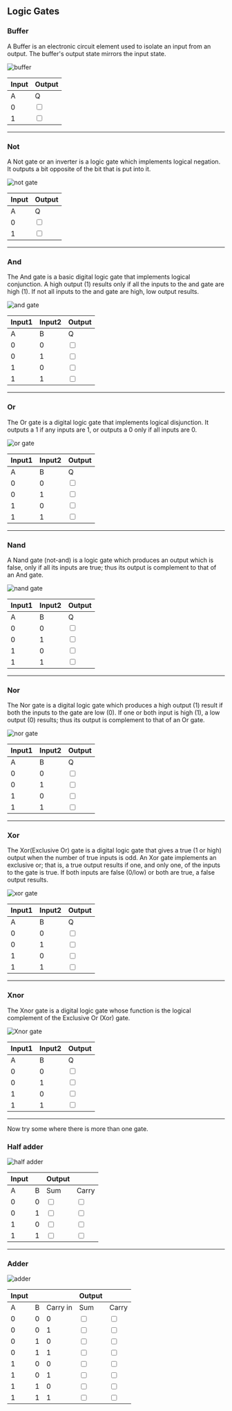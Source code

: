 ## Logic Gates

### Buffer

A Buffer is an electronic circuit element used to isolate an input from an output. The buffer's output state mirrors the input state.

![buffer](logic/buffer.svg "buffer")

| Input | Output                  |
| ----- | ----------------------- |
| A     | Q                       |
| 0     | <input type="checkbox"> |
| 1     | <input type="checkbox"> |

---

### Not

A Not gate or an inverter is a logic gate which implements logical negation. It outputs a bit opposite of the bit that is put into it.

![not gate](logic/not.svg "not gate")

| Input | Output                  |
| ----- | ----------------------- |
| A     | Q                       |
| 0     | <input type="checkbox"> |
| 1     | <input type="checkbox"> |

---

### And

The And gate is a basic digital logic gate that implements logical conjunction. A high output (1) results only if all the inputs to the and gate are high (1). If not all inputs to the and gate are high, low output results.

![and gate](logic/and.svg "and gate")

| Input1 | Input2 | Output                  |
| ------ | ------ | ----------------------- |
| A      | B      | Q                       |
| 0      | 0      | <input type="checkbox"> |
| 0      | 1      | <input type="checkbox"> |
| 1      | 0      | <input type="checkbox"> |
| 1      | 1      | <input type="checkbox"> |

---

### Or

The Or gate is a digital logic gate that implements logical disjunction. It outputs a 1 if any inputs are 1, or outputs a 0 only if all inputs are 0.

![or gate](logic/or.svg "or gate")

| Input1 | Input2 | Output                  |
| ------ | ------ | ----------------------- |
| A      | B      | Q                       |
| 0      | 0      | <input type="checkbox"> |
| 0      | 1      | <input type="checkbox"> |
| 1      | 0      | <input type="checkbox"> |
| 1      | 1      | <input type="checkbox"> |

---

### Nand

A Nand gate (not-and) is a logic gate which produces an output which is false, only if all its inputs are true; thus its output is complement to that of an And gate.

![nand gate](logic/nand.svg "nand gate")

| Input1 | Input2 | Output                  |
| ------ | ------ | ----------------------- |
| A      | B      | Q                       |
| 0      | 0      | <input type="checkbox"> |
| 0      | 1      | <input type="checkbox"> |
| 1      | 0      | <input type="checkbox"> |
| 1      | 1      | <input type="checkbox"> |

---

### Nor

The Nor gate is a digital logic gate which produces a high output (1) result if both the inputs to the gate are low (0). If one or both input is high (1), a low output (0) results; thus its output is complement to that of an Or gate.

![nor gate](logic/nor.svg "nor gate")

| Input1 | Input2 | Output                  |
| ------ | ------ | ----------------------- |
| A      | B      | Q                       |
| 0      | 0      | <input type="checkbox"> |
| 0      | 1      | <input type="checkbox"> |
| 1      | 0      | <input type="checkbox"> |
| 1      | 1      | <input type="checkbox"> |

---

### Xor

The Xor(Exclusive Or) gate is a digital logic gate that gives a true (1 or high) output when the number of true inputs is odd. An Xor gate implements an exclusive or; that is, a true output results if one, and only one, of the inputs to the gate is true. If both inputs are false (0/low) or both are true, a false output results.

![xor gate](logic/xor.svg "xor gate")

| Input1 | Input2 | Output                  |
| ------ | ------ | ----------------------- |
| A      | B      | Q                       |
| 0      | 0      | <input type="checkbox"> |
| 0      | 1      | <input type="checkbox"> |
| 1      | 0      | <input type="checkbox"> |
| 1      | 1      | <input type="checkbox"> |

---

### Xnor

The Xnor gate is a digital logic gate whose function is the logical complement of the Exclusive Or (Xor) gate.

![Xnor gate](logic/xnor.svg "Xnor gate")

| Input1 | Input2 | Output                  |
| ------ | ------ | ----------------------- |
| A      | B      | Q                       |
| 0      | 0      | <input type="checkbox"> |
| 0      | 1      | <input type="checkbox"> |
| 1      | 0      | <input type="checkbox"> |
| 1      | 1      | <input type="checkbox"> |

---

Now try some where there is more than one gate.

### Half adder

![half adder](logic/halfadder.svg "half adder")

| Input |     | Output                  |                         |
| ----- | --- | ----------------------- | ----------------------- |
| A     | B   | Sum                     | Carry                   |
| 0     | 0   | <input type="checkbox"> | <input type="checkbox"> |
| 0     | 1   | <input type="checkbox"> | <input type="checkbox"> |
| 1     | 0   | <input type="checkbox"> | <input type="checkbox"> |
| 1     | 1   | <input type="checkbox"> | <input type="checkbox"> |

---

### Adder

![adder](logic/adder.svg "adder")

| Input |     |          | Output                  |                         |
| ----- | --- | -------- | ----------------------- | ----------------------- |
| A     | B   | Carry in | Sum                     | Carry                   |
| 0     | 0   | 0        | <input type="checkbox"> | <input type="checkbox"> |
| 0     | 0   | 1        | <input type="checkbox"> | <input type="checkbox"> |
| 0     | 1   | 0        | <input type="checkbox"> | <input type="checkbox"> |
| 0     | 1   | 1        | <input type="checkbox"> | <input type="checkbox"> |
| 1     | 0   | 0        | <input type="checkbox"> | <input type="checkbox"> |
| 1     | 0   | 1        | <input type="checkbox"> | <input type="checkbox"> |
| 1     | 1   | 0        | <input type="checkbox"> | <input type="checkbox"> |
| 1     | 1   | 1        | <input type="checkbox"> | <input type="checkbox"> |
